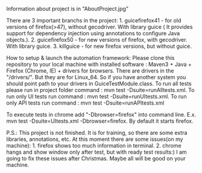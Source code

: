 Information about project is in "AboutProject.jpg"

There are 3 important branchs in the project: 1. guicefirefox41 - for old versions of firefox(>47), without gecodriver. With library guice ( It provides support for dependency injection using annotations to configure Java objects.). 2. guicefirefox50 - for new versions of firefox, with gecodriver. With library guice. 3. killguice - for new firefox versions, but without guice.

How to setup & launch the automation framework: Please clone this repository to your local machine with installed software : Maven3 + Java + Firefox (Chrome, IE) + drivers for browsers.
There are drivers in the "/drivers/". But they are for Linux_64. So if you have another system you should point path to your drivers in GuiceTestModule.class.
To run all tests please run in project folder command : mvn test -Dsuite=runAlltests.xml. To run only UI tests run command : mvn test -Dsuite=runUItests.xml. To run only API tests run command : mvn test -Dsuite=runAPItests.xml

To execute tests in chrome add "-Dbrowser=firefox" into command line. E.x. mvn test -Dsuite=UItests.xml -Dbrowser=firefox. By default it starts firefox.

P.S.: This project is not finished. It is for training, so there are some extra libraries, annotations, etc. At this moment there are some issues(on my machine): 1. firefox shows too much information in terminal. 2. chrome hangs and show window only after test, but with ready test results:) I am going to fix these issues after Christmas. Maybe all will be good on your machine.
